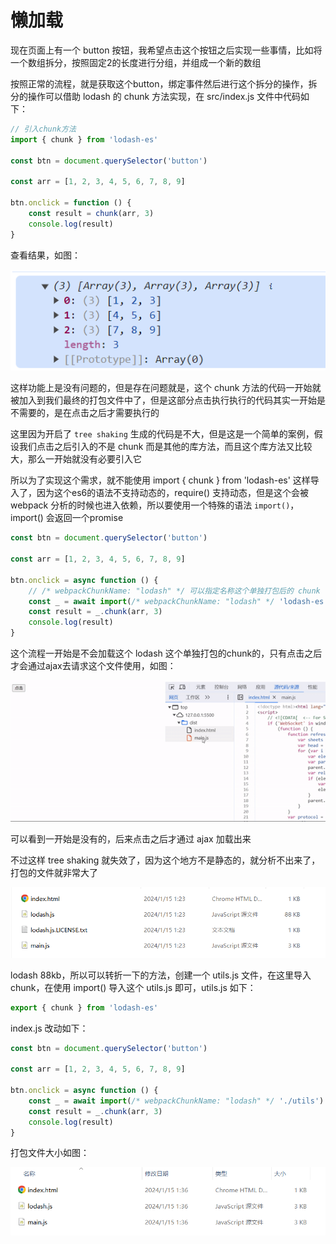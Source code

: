 # 懒加载

现在页面上有一个 button 按钮，我希望点击这个按钮之后实现一些事情，比如将一个数组拆分，按照固定2的长度进行分组，并组成一个新的数组

按照正常的流程，就是获取这个button，绑定事件然后进行这个拆分的操作，拆分的操作可以借助 lodash 的 chunk 方法实现，在 src/index.js 文件中代码如下：

~~~js
// 引入chunk方法
import { chunk } from 'lodash-es'

const btn = document.querySelector('button')

const arr = [1, 2, 3, 4, 5, 6, 7, 8, 9]

btn.onclick = function () {
	const result = chunk(arr, 3)
	console.log(result)
}
~~~

查看结果，如图：

![image-20240115011102699](./懒加载.assets/image-20240115011102699.png)

这样功能上是没有问题的，但是存在问题就是，这个 chunk 方法的代码一开始就被加入到我们最终的打包文件中了，但是这部分点击执行执行的代码其实一开始是不需要的，是在点击之后才需要执行的

这里因为开启了 `tree shaking` 生成的代码是不大，但是这是一个简单的案例，假设我们点击之后引入的不是 chunk 而是其他的库方法，而且这个库方法又比较大，那么一开始就没有必要引入它

所以为了实现这个需求，就不能使用 import { chunk } from 'lodash-es' 这样导入了，因为这个es6的语法不支持动态的，require()  支持动态，但是这个会被 webpack 分析的时候也进入依赖，所以要使用一个特殊的语法 `import()`，import() 会返回一个promise

~~~js
const btn = document.querySelector('button')

const arr = [1, 2, 3, 4, 5, 6, 7, 8, 9]

btn.onclick = async function () {
	// /* webpackChunkName: "lodash" */ 可以指定名称这个单独打包后的 chunk 名称
	const _ = await import(/* webpackChunkName: "lodash" */ 'lodash-es')
	const result = _.chunk(arr, 3)
	console.log(result)
}
~~~

这个流程一开始是不会加载这个 lodash 这个单独打包的chunk的，只有点击之后才会通过ajax去请求这个文件使用，如图：

![1](./懒加载.assets/1.gif)

可以看到一开始是没有的，后来点击之后才通过 ajax 加载出来

不过这样 tree shaking 就失效了，因为这个地方不是静态的，就分析不出来了，打包的文件就非常大了

![image-20240115013444859](./懒加载.assets/image-20240115013444859.png)

lodash 88kb，所以可以转折一下的方法，创建一个 utils.js 文件，在这里导入 chunk，在使用 import() 导入这个 utils.js 即可，utils.js 如下：

~~~js
export { chunk } from 'lodash-es'
~~~

index.js 改动如下：

~~~js
const btn = document.querySelector('button')

const arr = [1, 2, 3, 4, 5, 6, 7, 8, 9]

btn.onclick = async function () {
	const _ = await import(/* webpackChunkName: "lodash" */ './utils')
	const result = _.chunk(arr, 3)
	console.log(result)
}
~~~

打包文件大小如图：

![image-20240115013757011](./懒加载.assets/image-20240115013757011.png)